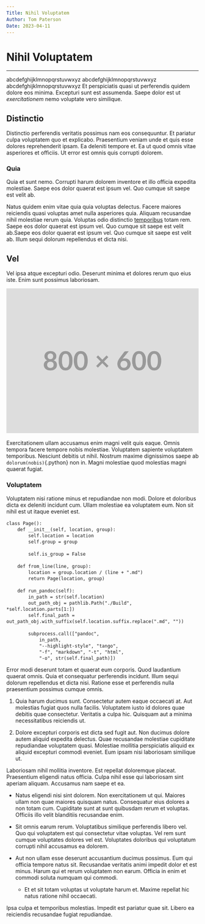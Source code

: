 ```yaml
---
Title: Nihil Voluptatem
Author: Tom Paterson
Date: 2023-04-11
---
```

# Nihil Voluptatem
___
abcdefghijklmnopqrstuvwxyz abcdefghijklmnopqrstuvwxyz abcdefghijklmnopqrstuvwxyz
Et perspiciatis quasi ut perferendis quidem dolore eos minima. Excepturi sunt est assumenda. Saepe dolor est ut _exercitationem_ nemo voluptate vero similique.

## Distinctio
Distinctio perferendis veritatis possimus nam eos consequuntur. Et pariatur culpa voluptatem quo et explicabo. Praesentium veniam unde et quis esse dolores reprehenderit ipsam. Ea deleniti tempore et. Ea ut quod omnis vitae asperiores et officiis. Ut error est omnis quis corrupti dolorem.

### Quia
Quia et sunt nemo. Corrupti harum dolorem inventore et illo officia expedita molestiae. Saepe eos dolor quaerat est ipsum vel. Quo cumque sit saepe est velit ab. 

Natus quidem enim vitae quia quia voluptas delectus. Facere maiores reiciendis quasi voluptas amet nulla asperiores quia. Aliquam recusandae nihil molestiae rerum quia. Voluptas odio distinctio [temporibus](https://en.wikipedia.org/wiki/The_Motor_Bus) totam rem. Saepe eos dolor quaerat est ipsum vel. Quo cumque sit saepe est velit ab.<span class="sidenote">Saepe eos dolor quaerat est ipsum vel. Quo cumque sit saepe est velit ab. Illum sequi dolorum repellendus et dicta nisi.</span>

## Vel
Vel ipsa atque excepturi odio. Deserunt minima et dolores rerum quo eius iste. Enim sunt possimus laboriosam.

![Enim sunt possimus laboriosam. Ea deleniti tempore et. Ea ut quod omnis vitae asperiores et officiis.](/static/test.png)

Exercitationem ullam accusamus enim magni velit quis eaque. Omnis tempora facere tempore nobis molestiae. Voluptatem sapiente voluptatem temporibus. Nesciunt debitis ut nihil. Nostrum maxime dignissimos saepe ab `dolorum(nobis)`{.python} non in. Magni molestiae quod molestias magni quaerat fugiat.

### Voluptatem
Voluptatem nisi ratione minus et repudiandae non modi. Dolore et doloribus dicta ex deleniti incidunt cum. Ullam molestiae ea voluptatem eum. Non sit nihil est ut itaque eveniet est.

```{.python}
class Page():
	def __init__(self, location, group):
		self.location = location
		self.group = group

		self.is_group = False

	def from_line(line, group):
		location = group.location / (line + ".md")
		return Page(location, group)

	def run_pandoc(self):
		in_path = str(self.location)
		out_path_obj = pathlib.Path("./Build", *self.location.parts[1:])
		self.final_path = out_path_obj.with_suffix(self.location.suffix.replace(".md", ""))

		subprocess.call(["pandoc",
			in_path,
			"--highlight-style", "tango",
			"-f", "markdown", "-t", "html",
			"-o", str(self.final_path)])
```

Error modi deserunt totam et quaerat eum corporis. Quod laudantium quaerat omnis. Quia et consequatur perferendis incidunt. Illum sequi dolorum repellendus et dicta nisi. Ratione esse et perferendis nulla praesentium possimus cumque omnis.

1. Quia harum ducimus sunt. Consectetur autem eaque occaecati at. Aut molestias fugiat quos nulla facilis. Voluptatem iusto id dolores quae debitis quae consectetur. Veritatis a culpa hic. Quisquam aut a minima necessitatibus reiciendis ut.

2. Dolore excepturi corporis est dicta sed fugit aut. Non ducimus dolore autem aliquid expedita delectus. Quae recusandae molestiae cupiditate repudiandae voluptatem quasi. Molestiae mollitia perspiciatis aliquid ex aliquid excepturi commodi eveniet. Eum ipsam nisi laboriosam similique ut.

Laboriosam nihil mollitia inventore. Est repellat doloremque placeat. Praesentium eligendi natus officia. Culpa nihil esse qui laboriosam sint aperiam aliquam. Accusamus nam saepe et ea.

- Natus eligendi nisi sint dolorem. Non exercitationem ut qui. Maiores ullam non quae maiores quisquam natus. Consequatur eius dolores a non totam cum. Cupiditate sunt at sunt quibusdam rerum et voluptas. Officiis illo velit blanditiis recusandae enim.

- Sit omnis earum rerum. Voluptatibus similique perferendis libero vel. Quo qui voluptatem est qui consectetur vitae voluptas. Vel rem sunt cumque voluptates dolores vel est. Voluptates doloribus qui voluptatum corrupti nihil accusamus ea dolorem.

- Aut non ullam esse deserunt accusantium ducimus possimus. Eum qui officia tempore natus sit. Recusandae veritatis animi impedit dolor et est minus. Harum qui et rerum voluptatem non earum. Officia in enim et commodi soluta numquam qui commodi.

	- Et et sit totam voluptas ut voluptate harum et. Maxime repellat hic natus ratione nihil occaecati.

Ipsa culpa et temporibus molestias. Impedit est pariatur quae sit. Libero ea reiciendis recusandae fugiat repudiandae.
